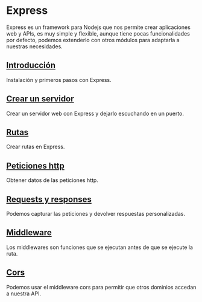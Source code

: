 # Express

Express es un framework para Nodejs que nos permite crear aplicaciones web y APIs, es muy simple y flexible, aunque tiene pocas funcionalidades por defecto, podemos extenderlo con otros módulos para adaptarla a nuestras necesidades.

## [Introducción](./00_introduccion.md)

Instalación y primeros pasos con Express.

## [Crear un servidor](./01_crear_servidor.md)

Crear un servidor web con Express y dejarlo escuchando en un puerto.

## [Rutas](./02_rutas.md)

Crear rutas en Express.

## [Peticiones http](./03_peticiones_http.md)

Obtener datos de las peticiones http.

## [Requests y responses](./04_request_response.md)

Podemos capturar las peticiones y devolver respuestas personalizadas.

## [Middleware](./05_middleware.md)

Los middlewares son funciones que se ejecutan antes de que se ejecute la ruta.

## [Cors](./06_cors.md)

Podemos usar el middleware cors para permitir que otros dominios accedan a nuestra API.